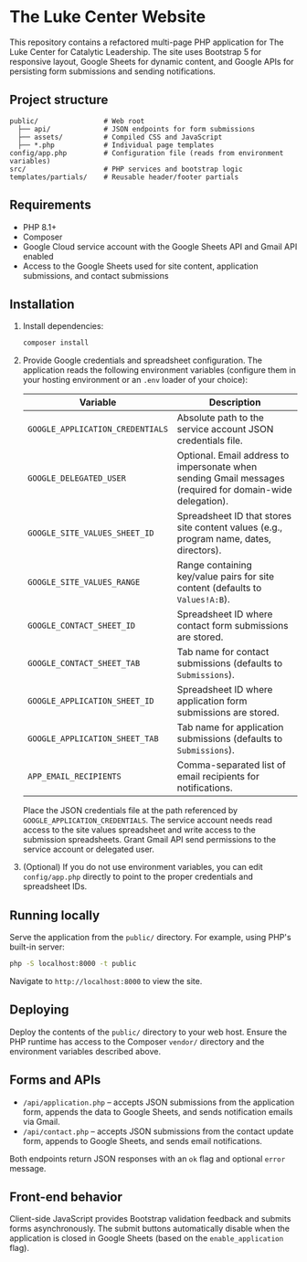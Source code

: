 # The Luke Center Website

This repository contains a refactored multi-page PHP application for The Luke Center for Catalytic Leadership. The site uses Bootstrap 5 for responsive layout, Google Sheets for dynamic content, and Google APIs for persisting form submissions and sending notifications.

## Project structure

```
public/                # Web root
  ├── api/             # JSON endpoints for form submissions
  ├── assets/          # Compiled CSS and JavaScript
  ├── *.php            # Individual page templates
config/app.php         # Configuration file (reads from environment variables)
src/                   # PHP services and bootstrap logic
templates/partials/    # Reusable header/footer partials
```

## Requirements

* PHP 8.1+
* Composer
* Google Cloud service account with the Google Sheets API and Gmail API enabled
* Access to the Google Sheets used for site content, application submissions, and contact submissions

## Installation

1. Install dependencies:

   ```bash
   composer install
   ```

2. Provide Google credentials and spreadsheet configuration. The application reads the following environment variables (configure them in your hosting environment or an `.env` loader of your choice):

   | Variable | Description |
   | --- | --- |
   | `GOOGLE_APPLICATION_CREDENTIALS` | Absolute path to the service account JSON credentials file. |
   | `GOOGLE_DELEGATED_USER` | Optional. Email address to impersonate when sending Gmail messages (required for domain-wide delegation). |
   | `GOOGLE_SITE_VALUES_SHEET_ID` | Spreadsheet ID that stores site content values (e.g., program name, dates, directors). |
   | `GOOGLE_SITE_VALUES_RANGE` | Range containing key/value pairs for site content (defaults to `Values!A:B`). |
   | `GOOGLE_CONTACT_SHEET_ID` | Spreadsheet ID where contact form submissions are stored. |
   | `GOOGLE_CONTACT_SHEET_TAB` | Tab name for contact submissions (defaults to `Submissions`). |
   | `GOOGLE_APPLICATION_SHEET_ID` | Spreadsheet ID where application form submissions are stored. |
   | `GOOGLE_APPLICATION_SHEET_TAB` | Tab name for application submissions (defaults to `Submissions`). |
   | `APP_EMAIL_RECIPIENTS` | Comma-separated list of email recipients for notifications. |

   Place the JSON credentials file at the path referenced by `GOOGLE_APPLICATION_CREDENTIALS`. The service account needs read access to the site values spreadsheet and write access to the submission spreadsheets. Grant Gmail API send permissions to the service account or delegated user.

3. (Optional) If you do not use environment variables, you can edit `config/app.php` directly to point to the proper credentials and spreadsheet IDs.

## Running locally

Serve the application from the `public/` directory. For example, using PHP's built-in server:

```bash
php -S localhost:8000 -t public
```

Navigate to `http://localhost:8000` to view the site.

## Deploying

Deploy the contents of the `public/` directory to your web host. Ensure the PHP runtime has access to the Composer `vendor/` directory and the environment variables described above.

## Forms and APIs

* `/api/application.php` – accepts JSON submissions from the application form, appends the data to Google Sheets, and sends notification emails via Gmail.
* `/api/contact.php` – accepts JSON submissions from the contact update form, appends to Google Sheets, and sends email notifications.

Both endpoints return JSON responses with an `ok` flag and optional `error` message.

## Front-end behavior

Client-side JavaScript provides Bootstrap validation feedback and submits forms asynchronously. The submit buttons automatically disable when the application is closed in Google Sheets (based on the `enable_application` flag).
